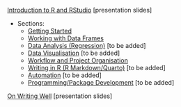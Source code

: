 [Introduction to R and RStudio](https://rosswilson-nz.github.io/CMOR-Intro-to-R) [presentation slides]

- Sections:
  - [Getting Started](https://rosswilson-nz.github.io/CMOR-Intro-to-R/#/getting-started)
  - [Working with Data Frames](https://rosswilson-nz.github.io/CMOR-Intro-to-R/#/working-with-data-frames)
  - [Data Analysis (Regression)](https://rosswilson-nz.github.io/CMOR-Intro-to-R/#/data-analysis-in-r-regression) [to be added]
  - [Data Visualisation](https://rosswilson-nz.github.io/CMOR-Intro-to-R/#/data-visualisation) [to be added]
  - [Workflow and Project Organisation](https://rosswilson-nz.github.io/CMOR-Intro-to-R/#/data-analysis-workflows-and-project-organisation)
  - [Writing in R (R Markdown/Quarto)](https://rosswilson-nz.github.io/CMOR-Intro-to-R/#/writing-reports-in-r) [to be added]
  - [Automation](https://rosswilson-nz.github.io/CMOR-Intro-to-R/#/automation) [to be added]
  - [Programming/Package Development](https://rosswilson-nz.github.io/CMOR-Intro-to-R/#/programming-in-r) [to be added]

[On Writing Well](/teaching/on-writing-well/) [presentation slides]
